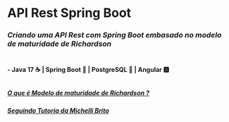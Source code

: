 # API Rest Spring Boot
### _Criando uma API Rest com Spring Boot embasado no modelo de maturidade de Richardson_
#
#### - Java 17 ☕ | Spring Boot 🍃 | PostgreSQL 🐘 | Angular 🅰
## 
##### [O que é Modelo de maturidade de Richardson ?](https://rivaildojunior.medium.com/modelo-de-maturidade-de-richardson-para-apis-rest-8845f93b288)
 
##### [Seguindo Tutoria da Michelli Brito](https://youtu.be/wlYvA2b1BWI)

